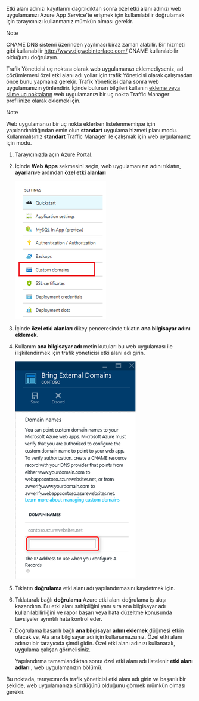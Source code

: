 Etki alanı adınızı kayıtlarını dağıtıldıktan sonra özel etki alanı adınızı web uygulamanızı Azure App Service'te erişmek için kullanılabilir doğrulamak için tarayıcınızı kullanmanız mümkün olması gerekir.

> [!NOTE]
> CNAME DNS sistemi üzerinden yayılması biraz zaman alabilir. Bir hizmeti gibi kullanabilir <a href="http://www.digwebinterface.com/">http://www.digwebinterface.com/</a> CNAME kullanılabilir olduğunu doğrulayın.
> 
> 

Trafik Yöneticisi uç noktası olarak web uygulamanızı eklemediyseniz, ad çözümlemesi özel etki alanı adı yollar için trafik Yöneticisi olarak çalışmadan önce bunu yapmanız gerekir. Trafik Yöneticisi daha sonra web uygulamanızın yönlendirir. İçinde bulunan bilgileri kullanın [ekleme veya silme uç noktaların](../articles/traffic-manager/traffic-manager-endpoints.md) web uygulamanızı bir uç nokta Traffic Manager profilinize olarak eklemek için.

> [!NOTE]
> Web uygulamanızı bir uç nokta eklerken listelenmemişse için yapılandırıldığından emin olun **standart** uygulama hizmeti planı modu. Kullanmalısınız **standart** Traffic Manager ile çalışmak için web uygulamanız için modu.
> 
> 

1. Tarayıcınızda açın [Azure Portal](https://portal.azure.com).
2. İçinde **Web Apps** sekmesini seçin, web uygulamanızın adını tıklatın, **ayarları**ve ardından **özel etki alanları**
   
    ![](./media/custom-dns-web-site/dncmntask-cname-6.png)
3. İçinde **özel etki alanları** dikey penceresinde tıklatın **ana bilgisayar adını eklemek**.
4. Kullanım **ana bilgisayar adı** metin kutuları bu web uygulaması ile ilişkilendirmek için trafik yöneticisi etki alanı adı girin.
   
    ![](./media/custom-dns-web-site/dncmntask-cname-8.png)
5. Tıklatın **doğrulama** etki alanı adı yapılandırmasını kaydetmek için.
6. Tıklatarak bağlı **doğrulama** Azure etki alanı doğrulama iş akışı kazandırın. Bu etki alanı sahipliğini yanı sıra ana bilgisayar adı kullanılabilirliğini ve rapor başarı veya hata düzeltme konusunda tavsiyeler ayrıntılı hata kontrol eder.    
7. Doğrulama başarılı bağlı **ana bilgisayar adını eklemek** düğmesi etkin olacak ve, Ata ana bilgisayar adı için kullanamazsınız. Özel etki alanı adınızı bir tarayıcıda şimdi gidin. Özel etki alanı adınızı kullanarak, uygulama çalışan görmelisiniz. 
   
   Yapılandırma tamamlandıktan sonra özel etki alanı adı listelenir **etki alanı adları** , web uygulamanızın bölümü.

Bu noktada, tarayıcınızda trafik yöneticisi etki alanı adı girin ve başarılı bir şekilde, web uygulamanıza sürdüğünü olduğunu görmek mümkün olması gerekir.

